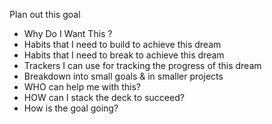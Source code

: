 Plan out this goal
- Why Do I Want This ?
- Habits that I need to build to achieve this dream
- Habits that I need to break to achieve this dream
- Trackers I can use for tracking the progress of this dream
- Breakdown into small goals & in smaller projects
- WHO can help me with this?
- HOW can I stack the deck to succeed?
- How is the goal going?
